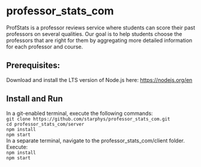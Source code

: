 # professor_stats_com
ProfStats is a professor reviews service where students can score their past professors on several qualities. Our goal is to help students choose the professors that are right for them by aggregating more detailed information for each professor and course.

## Prerequisites:
Download and install the LTS version of Node.js here: https://nodejs.org/en

## Install and Run
In a git-enabled terminal, execute the following commands:  
`git clone https://github.com/starphys/professor_stats_com.git`  
`cd professor_stats_com/server`  
`npm install`  
`npm start`  
In a separate terminal, navigate to the professor_stats_com/client folder. Execute:  
`npm install`  
`npm start`  